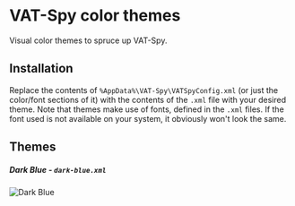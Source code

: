 # VAT-Spy color themes

Visual color themes to spruce up VAT-Spy.

## Installation

Replace the contents of `%AppData%\VAT-Spy\VATSpyConfig.xml` (or just the color/font sections of it) with the contents of the `.xml` file with your desired theme. Note that themes make use of fonts, defined in the `.xml` files. If the font used is not available on your system, it obviously won't look the same.

## Themes

##### Dark Blue - `dark-blue.xml`
![Dark Blue](https://raw.github.com/mwgg/vatspy-themes/main/screenshots/dark-blue.png)